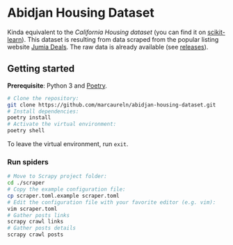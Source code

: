 # Abidjan Housing Dataset

Kinda equivalent to the _California Housing dataset_ (you can find it on [scikit-learn](https://inria.github.io/scikit-learn-mooc/python_scripts/datasets_california_housing.html)). 
This dataset is resulting from data scraped from the popular listing website [Jumia Deals](https://deals.jumia.ci/).
The raw data is already available (see [releases](https://github.com/marcaureln/abidjan-housing-dataset/releases)).

## Getting started

**Prerequisite**: Python 3 and [Poetry](https://python-poetry.org/docs/).

```bash
# Clone the repository:
git clone https://github.com/marcaureln/abidjan-housing-dataset.git
# Install dependencies:
poetry install
# Activate the virtual environment:
poetry shell
```

To leave the virtual environment, run `exit`.

### Run spiders

```bash
# Move to Scrapy project folder:
cd ./scraper
# Copy the example configuration file:
cp scraper.toml.example scraper.toml
# Edit the configuration file with your favorite editor (e.g. vim):
vim scraper.toml
# Gather posts links
scrapy crawl links
# Gather posts details 
scrapy crawl posts
```
